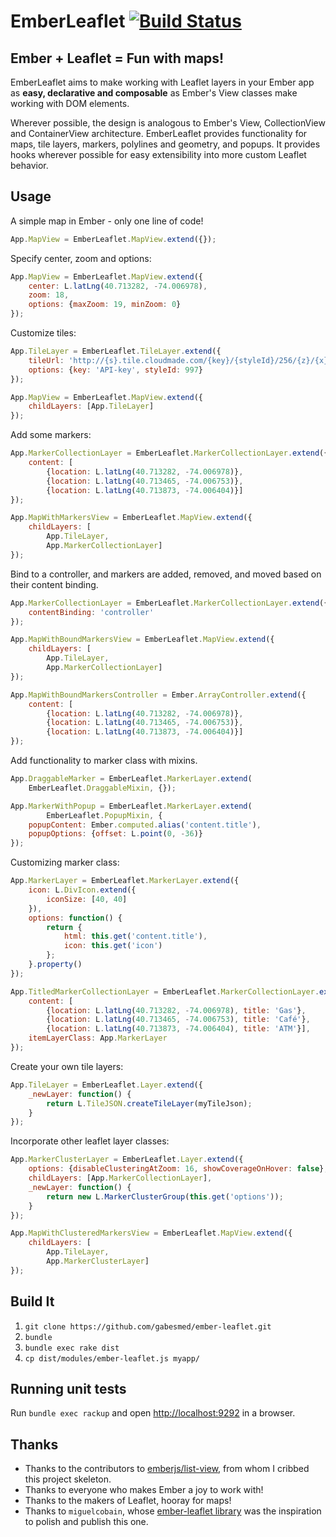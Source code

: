 # EmberLeaflet [![Build Status](https://secure.travis-ci.org/gabesmed/ember-leaflet.png?branch=master)](http://travis-ci.org/gabesmed/ember-leaflet)

## Ember + Leaflet = Fun with maps!

EmberLeaflet aims to make working with Leaflet layers in your Ember app as **easy, declarative and composable** as Ember's View classes make working with DOM elements.

Wherever possible, the design is analogous to Ember's View, CollectionView and ContainerView architecture. EmberLeaflet provides functionality for maps, tile layers, markers, polylines and geometry, and popups. It provides hooks wherever possible for easy extensibility into more custom Leaflet behavior.

## Usage

A simple map in Ember - only one line of code!

``` javascript
App.MapView = EmberLeaflet.MapView.extend({});
```

Specify center, zoom and options:

``` javascript
App.MapView = EmberLeaflet.MapView.extend({
    center: L.latLng(40.713282, -74.006978),
    zoom: 18,
    options: {maxZoom: 19, minZoom: 0}    
});
```

Customize tiles:

``` javascript
App.TileLayer = EmberLeaflet.TileLayer.extend({
    tileUrl: 'http://{s}.tile.cloudmade.com/{key}/{styleId}/256/{z}/{x}/{y}.png',
    options: {key: 'API-key', styleId: 997}
});

App.MapView = EmberLeaflet.MapView.extend({
    childLayers: [App.TileLayer]
});
```

Add some markers:

``` javascript
App.MarkerCollectionLayer = EmberLeaflet.MarkerCollectionLayer.extend({
    content: [
        {location: L.latLng(40.713282, -74.006978)},
        {location: L.latLng(40.713465, -74.006753)},
        {location: L.latLng(40.713873, -74.006404)}]
});

App.MapWithMarkersView = EmberLeaflet.MapView.extend({
    childLayers: [
        App.TileLayer,
        App.MarkerCollectionLayer]
});
```

Bind to a controller, and markers are added, removed, and moved based on their content binding.

``` javascript
App.MarkerCollectionLayer = EmberLeaflet.MarkerCollectionLayer.extend({
    contentBinding: 'controller'
});

App.MapWithBoundMarkersView = EmberLeaflet.MapView.extend({
    childLayers: [
        App.TileLayer,
        App.MarkerCollectionLayer]
});

App.MapWithBoundMarkersController = Ember.ArrayController.extend({
    content: [
        {location: L.latLng(40.713282, -74.006978)},
        {location: L.latLng(40.713465, -74.006753)},
        {location: L.latLng(40.713873, -74.006404)}]
});
```

Add functionality to marker class with mixins.

``` javascript
App.DraggableMarker = EmberLeaflet.MarkerLayer.extend(
    EmberLeaflet.DraggableMixin, {});

App.MarkerWithPopup = EmberLeaflet.MarkerLayer.extend(
        EmberLeaflet.PopupMixin, {
    popupContent: Ember.computed.alias('content.title'),
    popupOptions: {offset: L.point(0, -36)}
});
```

Customizing marker class:

``` javascript
App.MarkerLayer = EmberLeaflet.MarkerLayer.extend({
    icon: L.DivIcon.extend({
        iconSize: [40, 40]
    }),
    options: function() {
        return {
            html: this.get('content.title'),
            icon: this.get('icon')
        };
    }.property()
});

App.TitledMarkerCollectionLayer = EmberLeaflet.MarkerCollectionLayer.extend({
    content: [
        {location: L.latLng(40.713282, -74.006978), title: 'Gas'},
        {location: L.latLng(40.713465, -74.006753), title: 'Café'},
        {location: L.latLng(40.713873, -74.006404), title: 'ATM'}],
    itemLayerClass: App.MarkerLayer
});
```

Create your own tile layers:

``` javascript
App.TileLayer = EmberLeaflet.Layer.extend({
    _newLayer: function() {
        return L.TileJSON.createTileLayer(myTileJson);
    }  
});
```

Incorporate other leaflet layer classes:

``` javascript
App.MarkerClusterLayer = EmberLeaflet.Layer.extend({
    options: {disableClusteringAtZoom: 16, showCoverageOnHover: false},
    childLayers: [App.MarkerCollectionLayer],
    _newLayer: function() {
        return new L.MarkerClusterGroup(this.get('options'));
    }
});

App.MapWithClusteredMarkersView = EmberLeaflet.MapView.extend({
    childLayers: [
        App.TileLayer,
        App.MarkerClusterLayer]
});
```

## Build It

1. `git clone https://github.com/gabesmed/ember-leaflet.git`
2. `bundle`
3. `bundle exec rake dist`
4. `cp dist/modules/ember-leaflet.js myapp/`

## Running unit tests

Run ```bundle exec rackup``` and open [http://localhost:9292](http://localhost:9292) in a browser.

## Thanks

* Thanks to the contributors to [emberjs/list-view](https://github.com/emberjs/list-view), from whom I cribbed this project skeleton.
* Thanks to everyone who makes Ember a joy to work with!
* Thanks to the makers of Leaflet, hooray for maps!
* Thanks to `miguelcobain`, whose [ember-leaflet library](https://github.com/miguelcobain/ember-leaflet) was the inspiration to polish and publish this one.
